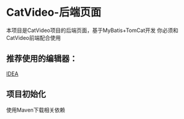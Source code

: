 # CatVideo-后端页面
本项目是CatVideo项目的后端页面，基于MyBatis+TomCat开发
你必须和CatVideo前端配合使用

## 推荐使用的编辑器：
[IDEA](https://www.jetbrains.com/idea/)

## 项目初始化
使用Maven下载相关依赖
